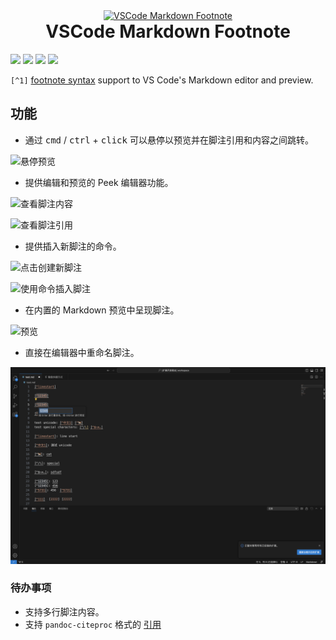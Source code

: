 <p align="center" style="margin: 0">
  <a href="https://marketplace.visualstudio.com/items?itemName=houkanshan.vscode-markdown-footnote" ><img src="./assets/markdown-footnote.png" alt="VSCode Markdown Footnote" width="80" /></a>
</p>
<h1 align="center" style="margin-top: 0">VSCode Markdown Footnote</h1>

[![](https://vsmarketplacebadge.apphb.com/version-short/houkanshan.vscode-markdown-footnote.svg)](https://marketplace.visualstudio.com/items?itemName=houkanshan.vscode-markdown-footnote)
[![](https://vsmarketplacebadge.apphb.com/installs/houkanshan.vscode-markdown-footnote.svg)](https://marketplace.visualstudio.com/items?itemName=houkanshan.vscode-markdown-footnote)
[![](https://vsmarketplacebadge.apphb.com/rating-short/houkanshan.vscode-markdown-footnote.svg)](https://marketplace.visualstudio.com/items?itemName=houkanshan.vscode-markdown-footnote&ssr=false#review-details)
[![](https://github.com/houkanshan/vscode-markdown-footnote/workflows/CI/badge.svg?branch=master)](https://github.com/houkanshan/vscode-markdown-footnote/actions?query=workflow%3ACI+branch%3Amaster)

`[^1]` [footnote syntax](https://www.markdownguide.org/extended-syntax/#footnotes) support to VS Code's Markdown editor and preview.

## 功能

- 通过 <kbd>cmd</kbd> / <kbd>ctrl</kbd> + <kbd>click</kbd> 可以悬停以预览并在脚注引用和内容之间跳转。

![悬停预览](assets/hover.png)

- 提供编辑和预览的 Peek 编辑器功能。

![查看脚注内容](assets/peek-content.png)

![查看脚注引用](assets/peek-references.png)

- 提供插入新脚注的命令。

![点击创建新脚注](assets/click-to-create.png)

![使用命令插入脚注](assets/command-to-insert.png)

- 在内置的 Markdown 预览中呈现脚注。

![预览](assets/preview.png)

- 直接在编辑器中重命名脚注。

![重命名脚注](assets/rename.png)

### 待办事项

- 支持多行脚注内容。
- 支持 `pandoc-citeproc` 格式的 [引用](https://crsh.github.io/papaja_man/writing.html#citations)
